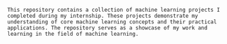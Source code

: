     This repository contains a collection of machine learning projects I completed during my internship. These projects demonstrate my understanding of core machine learning concepts and their practical applications. The repository serves as a showcase of my work and learning in the field of machine learning.
